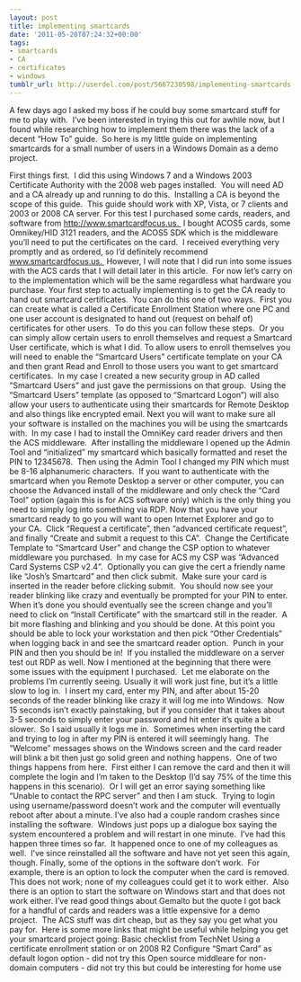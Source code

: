 ```yaml
---
layout: post
title: implementing smartcards
date: '2011-05-20T07:24:32+00:00'
tags:
- smartcards
- CA
- certificates
- windows
tumblr_url: http://userdel.com/post/5667230598/implementing-smartcards
---
```

A few days ago I asked my boss if he could buy some smartcard stuff for me to play with.  I’ve been interested in trying this out for awhile now, but I found while researching how to implement them there was the lack of a decent “How To” guide.  So here is my little guide on implementing smartcards for a small number of users in a Windows Domain as a demo project. 

First things first.  I did this using Windows 7 and a Windows 2003 Certificate Authority with the 2008 web pages installed.  You will need AD and a CA already up and running to do this.  Installing a CA is beyond the scope of this guide.  This guide should work with XP, Vista, or 7 clients and 2003 or 2008 CA server.
For this test I purchased some cards, readers, and software from http://www.smartcardfocus.us.  I bought ACOS5 cards, some Omnikey/HID 3121 readers, and the ACOS5 SDK which is the middleware you’ll need to put the certificates on the card.  I received everything very promptly and as ordered, so I’d definitely recommend www.smartcardfocus.us.  However, I will note that I did run into some issues with the ACS cards that I will detail later in this article.  For now let’s carry on to the implementation which will be the same regardless what hardware you purchase.
Your first step to actually implementing is to get the CA ready to hand out smartcard certificates.  You can do this one of two ways.  First you can create what is called a Certificate Enrollment Station where one PC and one user account is designated to hand out (request on behalf of) certificates for other users.  To do this you can follow these steps.  Or you can simply allow certain users to enroll themselves and request a Smartcard User certificate, which is what I did.
To allow users to enroll themselves you will need to enable the “Smartcard Users” certificate template on your CA and then grant Read and Enroll to those users you want to get smartcard certificates.  In my case I created a new security group in AD called “Smartcard Users” and just gave the permissions on that group.  Using the “Smartcard Users” template (as opposed to “Smartcard Logon”) will also allow your users to authenticate using their smartcards for Remote Desktop and also things like encrypted email.
Next you will want to make sure all your software is installed on the machines you will be using the smartcards with.  In my case I had to install the OmniKey card reader drivers and then the ACS middleware.  After installing the middleware I opened up the Admin Tool and “initialized” my smartcard which basically formatted and reset the PIN to 12345678.  Then using the Admin Tool I changed my PIN which must be 8-16 alphanumeric characters.  If you want to authenticate with the smartcard when you Remote Desktop a server or other computer, you can choose the Advanced install of the middleware and only check the “Card Tool” option (again this is for ACS software only) which is the only thing you need to simply log into something via RDP.
Now that you have your smartcard ready to go you will want to open Internet Explorer and go to your CA.  Click “Request a certificate”, then “advanced certificate request”, and finally “Create and submit a request to this CA”.  Change the Certificate Template to “Smartcard User” and change the CSP option to whatever middleware you purchased.  In my case for ACS my CSP was “Advanced Card Systems CSP v2.4”.  Optionally you can give the cert a friendly name like “Josh’s Smartcard” and then click submit.  Make sure your card is inserted in the reader before clicking submit.  You should now see your reader blinking like crazy and eventually be prompted for your PIN to enter.  When it’s done you should eventually see the screen change and you’ll need to click on “Install Certificate” with the smartcard still in the reader.  A bit more flashing and blinking and you should be done.
At this point you should be able to lock your workstation and then pick “Other Credentials” when logging back in and see the smartcard reader option.  Punch in your PIN and then you should be in!  If you installed the middleware on a server test out RDP as well.
Now I mentioned at the beginning that there were some issues with the equipment I purchased.  Let me elaborate on the problems I’m currently seeing.
Usually it will work just fine, but it’s a little slow to log in.  I insert my card, enter my PIN, and after about 15-20 seconds of the reader blinking like crazy it will log me into Windows.  Now 15 seconds isn’t exactly painstaking, but if you consider that it takes about 3-5 seconds to simply enter your password and hit enter it’s quite a bit slower. 
So I said usually it logs me in.  Sometimes when inserting the card and trying to log in after my PIN is entered it will seemingly hang.  The “Welcome” messages shows on the Windows screen and the card reader will blink a bit then just go solid green and nothing happens.  One of two things happens from here.  First either I can remove the card and then it will complete the login and I’m taken to the Desktop (I’d say 75% of the time this happens in this scenario).  Or I will get an error saying something like “Unable to contact the RPC server” and then I am stuck.  Trying to login using username/password doesn’t work and the computer will eventually reboot after about a minute.
I’ve also had a couple random crashes since installing the software.  Windows just pops up a dialogue box saying the system encountered a problem and will restart in one minute.  I’ve had this happen three times so far.  It happened once to one of my colleagues as well.  I’ve since reinstalled all the software and have not yet seen this again, though.
Finally, some of the options in the software don’t work.  For example, there is an option to lock the computer when the card is removed.  This does not work; none of my colleagues could get it to work either.  Also there is an option to start the software on Windows start and that does not work either.
I’ve read good things about Gemalto but the quote I got back for a handful of cards and readers was a little expensive for a demo project.  The ACS stuff was dirt cheap, but as they say you get what you pay for. 
Here is some more links that might be useful while helping you get your smartcard project going:
Basic checklist from TechNet
Using a certificate enrollment station or on 2008 R2
Configure “Smart Card” as default logon option - did not try this
Open source middleare for non-domain computers - did not try this but could be interesting for home use
